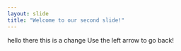 ```yaml
---
layout: slide
title: "Welcome to our second slide!"
---
```

hello there this is a change
Use the left arrow to go back!
